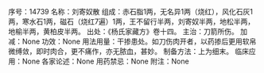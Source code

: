序号：14739
名称：刘寄奴散
组成：赤石脂1两，无名异1两（烧红），风化石灰1两，寒水石1两，磁石（烧红7遍）1两，王不留行半两，刘寄奴半两，地松半两，地榆半两，黄柏皮半两。
出处：《杨氏家藏方》卷十四。
主治：刀箭所伤。
加减：None
功效：None
用法用量：干掺患处。如刀伤肉开者，以药掺后更用软帛微缚敛，即时肉合，更不痛作，亦无脓血，甚妙。
制备方法：上为细末。
临床应用：None
各家论述：None
用药禁忌：None
附注：None
